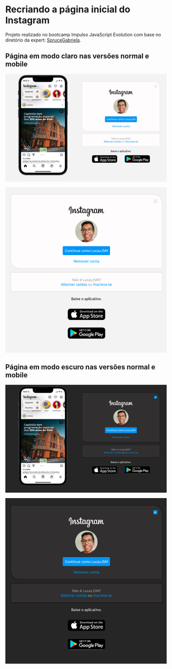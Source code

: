 # Recriando a página inicial do Instagram

Projeto realizado no bootcamp Impulso JavaScript Evolution com base no diretório da expert: [SpruceGabriela](https://github.com/SpruceGabriela/instagram-dio).

## Página em modo claro nas versões normal e mobile

![Wide page in light mode](./assets/img/wide-page-lightmode.png "Wide page in light mode")

![Mobile page in light mode](./assets/img/mobile-page-lightmode.png "Mobile page in light mode")

## Página em modo escuro nas versões normal e mobile

![Wide page in dark mode](./assets/img/wide-page-darkmode.png "Wide page in dark mode")

![Mobile page in dark mode](./assets/img/mobile-page-darkmode.png "Mobile page in dark mode")